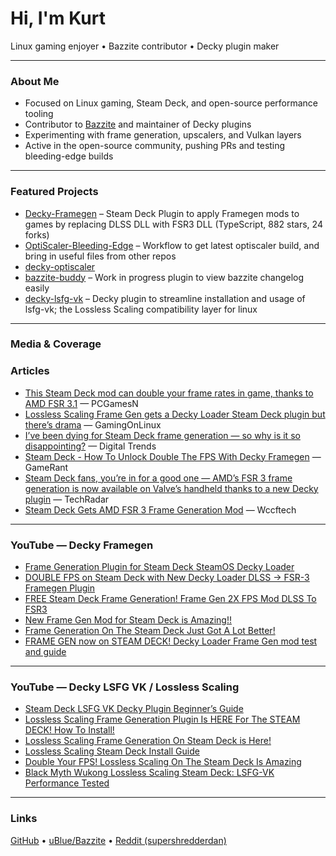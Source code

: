 # Hi, I'm Kurt

Linux gaming enjoyer • Bazzite contributor • Decky plugin maker

---

### About Me
- Focused on Linux gaming, Steam Deck, and open-source performance tooling  
- Contributor to [Bazzite](https://github.com/ublue-os/bazzite) and maintainer of Decky plugins  
- Experimenting with frame generation, upscalers, and Vulkan layers  
- Active in the open-source community, pushing PRs and testing bleeding-edge builds  

---

### Featured Projects
- [Decky-Framegen](https://github.com/xXJSONDeruloXx/Decky-Framegen) – Steam Deck Plugin to apply Framegen mods to games by replacing DLSS DLL with FSR3 DLL (TypeScript, 882 stars, 24 forks)
- [OptiScaler-Bleeding-Edge](https://github.com/xXJSONDeruloXx/OptiScaler-Bleeding-Edge) – Workflow to get latest optiscaler build, and bring in useful files from other repos
- [decky-optiscaler](https://github.com/xXJSONDeruloXx/decky-optiscaler)
- [bazzite-buddy](https://github.com/xXJSONDeruloXx/bazzite-buddy) – Work in progress plugin to view bazzite changelog easily
- [decky-lsfg-vk](https://github.com/xXJSONDeruloXx/decky-lsfg-vk) – Decky plugin to streamline installation and usage of lsfg-vk; the Lossless Scaling compatibility layer for linux

---

### Media & Coverage

### Articles

- [This Steam Deck mod can double your frame rates in game, thanks to AMD FSR 3.1](https://www.pcgamesn.com/steam-deck/decky-framegen-plugin?utm_source=chatgpt.com) — PCGamesN  
- [Lossless Scaling Frame Gen gets a Decky Loader Steam Deck plugin but there’s drama](https://www.gamingonlinux.com/2025/07/lossless-scaling-frame-gen-gets-a-decky-loader-steam-deck-plugin-but-theres-drama/?utm_source=chatgpt.com) — GamingOnLinux  
- [I’ve been dying for Steam Deck frame generation — so why is it so disappointing?](https://www.digitaltrends.com/computing/steam-deck-frame-generation-impressions/?utm_source=chatgpt.com) — Digital Trends  
- [Steam Deck - How To Unlock Double The FPS With Decky Framegen](https://gamerant.com/steam-deck-get-double-fps-how-download-decky-framegen/?utm_source=chatgpt.com) — GameRant  
- [Steam Deck fans, you’re in for a good one — AMD’s FSR 3 frame generation is now available on Valve’s handheld thanks to a new Decky plugin](https://www.techradar.com/gaming/steam-deck/steam-deck-fans-youre-in-for-a-good-one-amds-fsr-3-frame-generation-is-now-available-on-valves-handheld-thanks-to-a-new-decky-plugin) — TechRadar  
- [Steam Deck Gets AMD FSR 3 Frame Generation Mod](https://wccftech.com/steam-deck-amd-fsr-3-frame-generation-mod/) — Wccftech  

---

### YouTube — Decky Framegen

- [Frame Generation Plugin for Steam Deck SteamOS Decky Loader](https://www.youtube.com/watch?v=fGgc2CY6occ)  
- [DOUBLE FPS on Steam Deck with New Decky Loader DLSS → FSR-3 Framegen Plugin](https://www.youtube.com/watch?v=_nYwcfK9Xs8)  
- [FREE Steam Deck Frame Generation! Frame Gen 2X FPS Mod DLSS To FSR3](https://www.youtube.com/watch?v=o_TkF-Eiq3M)  
- [New Frame Gen Mod for Steam Deck is Amazing!!](https://www.youtube.com/watch?v=g_kWxEpWRvg)  
- [Frame Generation On The Steam Deck Just Got A Lot Better!](https://www.youtube.com/watch?v=dzbyIfDzBSU)  
- [FRAME GEN now on STEAM DECK! Decky Loader Frame Gen mod test and guide](https://www.youtube.com/watch?v=zbkgnZlktI4)  

---

### YouTube — Decky LSFG VK / Lossless Scaling

- [Steam Deck LSFG VK Decky Plugin Beginner’s Guide](https://www.youtube.com/watch?v=Pm38AJb-TwQ)  
- [Lossless Scaling Frame Generation Plugin Is HERE For The STEAM DECK! How To Install!](https://www.youtube.com/watch?v=RfW86p4t0YA)  
- [Lossless Scaling Frame Generation On Steam Deck is Here!](https://www.youtube.com/watch?v=SXnqmHoUejg)  
- [Lossless Scaling Steam Deck Install Guide](https://www.youtube.com/watch?v=yHqYqqd27jc)  
- [Double Your FPS! Lossless Scaling On The Steam Deck Is Amazing](https://www.youtube.com/watch?v=3cTFfln13pc)  
- [Black Myth Wukong Lossless Scaling Steam Deck: LSFG-VK Performance Tested](https://www.youtube.com/watch?v=_wV2X7ZNFoo)  


---

### Links
[GitHub](https://github.com/xXJSONDeruloXx) • [uBlue/Bazzite](https://github.com/ublue-os/bazzite) • [Reddit (supershredderdan)](https://reddit.com/u/supershredderdan)
